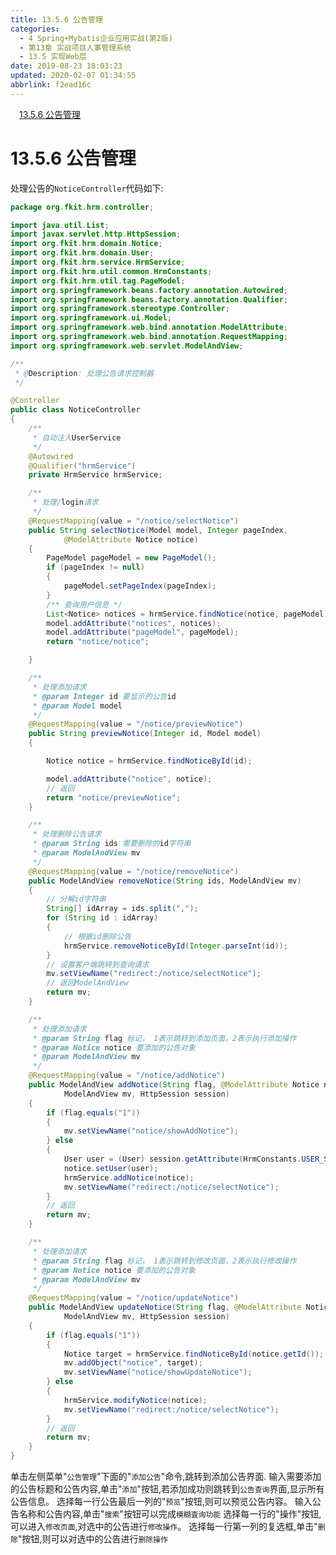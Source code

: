 ```yaml
---
title: 13.5.6 公告管理
categories: 
  - 4 Spring+Mybatis企业应用实战(第2版)
  - 第13章 实战项目人事管理系统
  - 13.5 实现Web层
date: 2019-08-23 18:03:23
updated: 2020-02-07 01:34:55
abbrlink: f2ead16c
---
```

<div id='my_toc'><a href="/JavaReadingNotes/f2ead16c/#13-5-6-公告管理" class="header_1">13.5.6 公告管理</a>&nbsp;<br></div>
<style>.header_1{margin-left: 1em;}.header_2{margin-left: 2em;}.header_3{margin-left: 3em;}.header_4{margin-left: 4em;}.header_5{margin-left: 5em;}.header_6{margin-left: 6em;}</style>
<!--more-->
<script>if (navigator.platform.search('arm')==-1){document.getElementById('my_toc').style.display = 'none';}var e,p = document.getElementsByTagName('p');while (p.length>0) {e = p[0];e.parentElement.removeChild(e);}</script>

<!--end-->
<!--SSTStart-->
# 13.5.6 公告管理
处理公告的`NoticeController`代码如下:
```java
package org.fkit.hrm.controller;

import java.util.List;
import javax.servlet.http.HttpSession;
import org.fkit.hrm.domain.Notice;
import org.fkit.hrm.domain.User;
import org.fkit.hrm.service.HrmService;
import org.fkit.hrm.util.common.HrmConstants;
import org.fkit.hrm.util.tag.PageModel;
import org.springframework.beans.factory.annotation.Autowired;
import org.springframework.beans.factory.annotation.Qualifier;
import org.springframework.stereotype.Controller;
import org.springframework.ui.Model;
import org.springframework.web.bind.annotation.ModelAttribute;
import org.springframework.web.bind.annotation.RequestMapping;
import org.springframework.web.servlet.ModelAndView;

/**
 * @Description: 处理公告请求控制器
 */

@Controller
public class NoticeController
{
    /**
     * 自动注入UserService
     */
    @Autowired
    @Qualifier("hrmService")
    private HrmService hrmService;

    /**
     * 处理/login请求
     */
    @RequestMapping(value = "/notice/selectNotice")
    public String selectNotice(Model model, Integer pageIndex,
            @ModelAttribute Notice notice)
    {
        PageModel pageModel = new PageModel();
        if (pageIndex != null)
        {
            pageModel.setPageIndex(pageIndex);
        }
        /** 查询用户信息 */
        List<Notice> notices = hrmService.findNotice(notice, pageModel);
        model.addAttribute("notices", notices);
        model.addAttribute("pageModel", pageModel);
        return "notice/notice";

    }

    /**
     * 处理添加请求
     * @param Integer id 要显示的公告id
     * @param Model model
     */
    @RequestMapping(value = "/notice/previewNotice")
    public String previewNotice(Integer id, Model model)
    {

        Notice notice = hrmService.findNoticeById(id);

        model.addAttribute("notice", notice);
        // 返回
        return "notice/previewNotice";
    }

    /**
     * 处理删除公告请求
     * @param String ids 需要删除的id字符串
     * @param ModelAndView mv
     */
    @RequestMapping(value = "/notice/removeNotice")
    public ModelAndView removeNotice(String ids, ModelAndView mv)
    {
        // 分解id字符串
        String[] idArray = ids.split(",");
        for (String id : idArray)
        {
            // 根据id删除公告
            hrmService.removeNoticeById(Integer.parseInt(id));
        }
        // 设置客户端跳转到查询请求
        mv.setViewName("redirect:/notice/selectNotice");
        // 返回ModelAndView
        return mv;
    }

    /**
     * 处理添加请求
     * @param String flag 标记， 1表示跳转到添加页面，2表示执行添加操作
     * @param Notice notice 要添加的公告对象
     * @param ModelAndView mv
     */
    @RequestMapping(value = "/notice/addNotice")
    public ModelAndView addNotice(String flag, @ModelAttribute Notice notice,
            ModelAndView mv, HttpSession session)
    {
        if (flag.equals("1"))
        {
            mv.setViewName("notice/showAddNotice");
        } else
        {
            User user = (User) session.getAttribute(HrmConstants.USER_SESSION);
            notice.setUser(user);
            hrmService.addNotice(notice);
            mv.setViewName("redirect:/notice/selectNotice");
        }
        // 返回
        return mv;
    }

    /**
     * 处理添加请求
     * @param String flag 标记， 1表示跳转到修改页面，2表示执行修改操作
     * @param Notice notice 要添加的公告对象
     * @param ModelAndView mv
     */
    @RequestMapping(value = "/notice/updateNotice")
    public ModelAndView updateNotice(String flag, @ModelAttribute Notice notice,
            ModelAndView mv, HttpSession session)
    {
        if (flag.equals("1"))
        {
            Notice target = hrmService.findNoticeById(notice.getId());
            mv.addObject("notice", target);
            mv.setViewName("notice/showUpdateNotice");
        } else
        {
            hrmService.modifyNotice(notice);
            mv.setViewName("redirect:/notice/selectNotice");
        }
        // 返回
        return mv;
    }
}
```
单击左侧菜单"`公告管理`"下面的"`添加公告`"命令,跳转到添加公告界面.
输入需要添加的公告标题和公告内容,单击"`添加`"按钮,若添加成功则跳转到`公告查询`界面,显示所有公告信息。
选择每一行公告最后一列的"`预览`"按钮,则可以预览公告内容。
输入公告名称和公告内容,单击"`搜索`"按钮可以完成`模糊査询功能`
选择每一行的"操作"按钮,可以进入`修改页面`,对选中的公告进行`修改操作`。
选择每一行第一列的复选框,单击"`删除`"按钮,则可以对选中的公告进行`删除操作`
